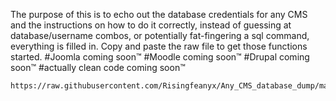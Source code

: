 
The purpose of this is to echo out the database credentials for any CMS and the instructions on how to do it correctly, instead of guessing at database/username combos, or potentially fat-fingering a sql command, everything is filled in. Copy and paste the raw file to get those functions started. 
	#Joomla coming soon™
	#Moodle coming soon™
	#Drupal coming soon™ 
	#actually clean code coming soon™

```
https://raw.githubusercontent.com/Risingfeanyx/Any_CMS_database_dump/master/main.sh
```
